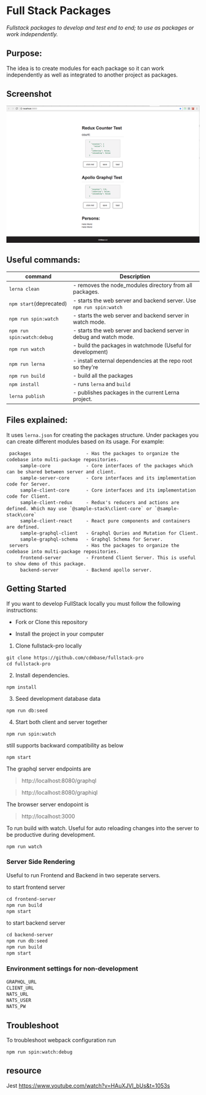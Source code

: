 # Full Stack Packages

*Fullstack packages to develop and test end to end; to use as packages or work independently.*

Purpose: 
---
The idea is to create modules for each package so it can work independently as well as integrated to another project as packages. 

## Screenshot
![screencast](./ScreenShot.png)


Useful commands:
---
|command|Description|
|--------------------------|-----------|    
|`lerna clean`|                 - removes the node_modules directory from all packages. |
|`npm start`(deprecated)|       - starts the web server and backend server. Use `npm run spin:watch`|
|`npm run spin:watch`|         - starts the web server and backend server in watch mode.|
|`npm run spin:watch:debug`|    - starts the web server and backend server in debug and watch mode.|
|`npm run watch`|               - build the packages in watchmode (Useful for development)|
|`npm run lerna`|               - install external dependencies at the repo root so they're |`lable to all packages.|
|`npm run build`|               - build all the packages|
|`npm install`|                - runs `lerna` and `build`|
|`lerna publish`|               - publishes packages in the current Lerna project. |

Files explained:
---    
It uses `lerna.json` for creating the packages structure. Under packages you can create different modules based on its usage. For example:

     packages                    - Has the packages to organize the codebase into multi-package repositories.
         sample-core             - Core interfaces of the packages which can be shared between server and client.
         sample-server-core      - Core interfaces and its implementation code for Server.   
         sample-client-core      - Core interfaces and its implementation code for Client.
         sample-client-redux     - Redux's reducers and actions are defined. Which may use `@sample-stack\client-core` or `@sample-stack\core`
         sample-client-react     - React pure components and containers are defined. 
         sample-graphql-client   - Graphql Quries and Mutation for Client.
         sample-graphql-schema   - Graphql Schema for Server.
     servers                     - Has the packages to organize the codebase into multi-package repositories.
         frontend-server         - Frontend Client Server. This is useful to show demo of this package.
         backend-server          - Backend apollo server. 
    

## Getting Started

If you want to develop FullStack locally you must follow the following instructions:

* Fork or Clone this repository

* Install the project in your computer
1. Clone fullstack-pro locally
```
git clone https://github.com/cdmbase/fullstack-pro
cd fullstack-pro
```
2. Install dependencies.
```
npm install
```
3. Seed development database data
```
npm run db:seed
```
4. Start both client and server together
```
npm run spin:watch
```
still supports backward compatibility as below
```
npm start
```
The graphql server endpoints are
>http://localhost:8080/graphql

>http://localhost:8080/graphiql

The browser server endopoint is
>http://localhost:3000

To run build with watch. Useful for auto reloading changes into the server to be productive during development.
```
npm run watch
```
[lerna-clean]: https://github.com/lerna/lerna#clean

### Server Side Rendering
Useful to run Frontend and Backend in two seperate servers. 

to start frontend server
```
cd frontend-server
npm run build
npm start
```
to start backend server
```
cd backend-server
npm run db:seed
npm run build
npm start
```

### Environment settings for non-development
```
GRAPHQL_URL
CLIENT_URL
NATS_URL
NATS_USER
NATS_PW
```
## Troubleshoot
To troubleshoot webpack configuration run
```
npm run spin:watch:debug
```

## resource
Jest
https://www.youtube.com/watch?v=HAuXJVI_bUs&t=1053s